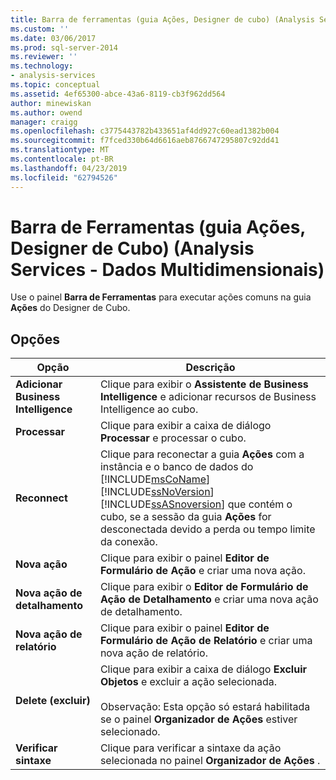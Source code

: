 ```yaml
---
title: Barra de ferramentas (guia Ações, Designer de cubo) (Analysis Services - dados multidimensionais) | Microsoft Docs
ms.custom: ''
ms.date: 03/06/2017
ms.prod: sql-server-2014
ms.reviewer: ''
ms.technology:
- analysis-services
ms.topic: conceptual
ms.assetid: 4ef65300-abce-43a6-8119-cb3f962dd564
author: minewiskan
ms.author: owend
manager: craigg
ms.openlocfilehash: c3775443782b433651af4dd927c60ead1382b004
ms.sourcegitcommit: f7fced330b64d6616aeb8766747295807c92dd41
ms.translationtype: MT
ms.contentlocale: pt-BR
ms.lasthandoff: 04/23/2019
ms.locfileid: "62794526"
---
```

# <a name="toolbar-actions-tab-cube-designer-analysis-services---multidimensional-data"></a>Barra de Ferramentas (guia Ações, Designer de Cubo) (Analysis Services - Dados Multidimensionais)
  Use o painel **Barra de Ferramentas** para executar ações comuns na guia **Ações** do Designer de Cubo.  
  
## <a name="options"></a>Opções  
  
|Opção|Descrição|  
|------------|-----------------|  
|**Adicionar Business Intelligence**|Clique para exibir o **Assistente de Business Intelligence** e adicionar recursos de Business Intelligence ao cubo.|  
|**Processar**|Clique para exibir a caixa de diálogo **Processar** e processar o cubo.|  
|**Reconnect**|Clique para reconectar a guia **Ações** com a instância e o banco de dados do [!INCLUDE[msCoName](../includes/msconame-md.md)] [!INCLUDE[ssNoVersion](../includes/ssnoversion-md.md)] [!INCLUDE[ssASnoversion](../includes/ssasnoversion-md.md)] que contém o cubo, se a sessão da guia **Ações** for desconectada devido a perda ou tempo limite da conexão.|  
|**Nova ação**|Clique para exibir o painel **Editor de Formulário de Ação** e criar uma nova ação.|  
|**Nova ação de detalhamento**|Clique para exibir o **Editor de Formulário de Ação de Detalhamento** e criar uma nova ação de detalhamento.|  
|**Nova ação de relatório**|Clique para exibir o painel **Editor de Formulário de Ação de Relatório** e criar uma nova ação de relatório.|  
|**Delete (excluir)**|Clique para exibir a caixa de diálogo **Excluir Objetos** e excluir a ação selecionada.<br /><br /> Observação: Esta opção só estará habilitada se o painel **Organizador de Ações** estiver selecionado.|  
|**Verificar sintaxe**|Clique para verificar a sintaxe da ação selecionada no painel **Organizador de Ações** .|  
  
  
